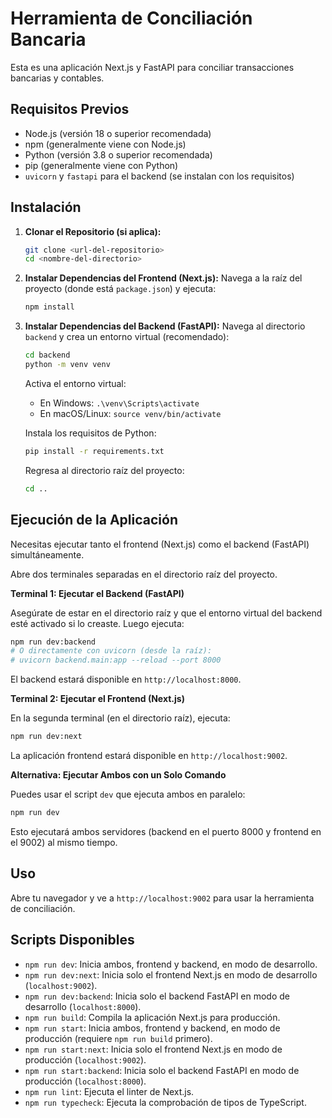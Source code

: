 # Herramienta de Conciliación Bancaria

Esta es una aplicación Next.js y FastAPI para conciliar transacciones bancarias y contables.

## Requisitos Previos

- Node.js (versión 18 o superior recomendada)
- npm (generalmente viene con Node.js)
- Python (versión 3.8 o superior recomendada)
- pip (generalmente viene con Python)
- `uvicorn` y `fastapi` para el backend (se instalan con los requisitos)

## Instalación

1.  **Clonar el Repositorio (si aplica):**
    ```bash
    git clone <url-del-repositorio>
    cd <nombre-del-directorio>
    ```

2.  **Instalar Dependencias del Frontend (Next.js):**
    Navega a la raíz del proyecto (donde está `package.json`) y ejecuta:
    ```bash
    npm install
    ```

3.  **Instalar Dependencias del Backend (FastAPI):**
    Navega al directorio `backend` y crea un entorno virtual (recomendado):
    ```bash
    cd backend
    python -m venv venv
    ```
    Activa el entorno virtual:
    -   En Windows: `.\venv\Scripts\activate`
    -   En macOS/Linux: `source venv/bin/activate`

    Instala los requisitos de Python:
    ```bash
    pip install -r requirements.txt
    ```
    Regresa al directorio raíz del proyecto:
    ```bash
    cd ..
    ```

## Ejecución de la Aplicación

Necesitas ejecutar tanto el frontend (Next.js) como el backend (FastAPI) simultáneamente.

Abre dos terminales separadas en el directorio raíz del proyecto.

**Terminal 1: Ejecutar el Backend (FastAPI)**

Asegúrate de estar en el directorio raíz y que el entorno virtual del backend esté activado si lo creaste. Luego ejecuta:

```bash
npm run dev:backend
# O directamente con uvicorn (desde la raíz):
# uvicorn backend.main:app --reload --port 8000
```

El backend estará disponible en `http://localhost:8000`.

**Terminal 2: Ejecutar el Frontend (Next.js)**

En la segunda terminal (en el directorio raíz), ejecuta:

```bash
npm run dev:next
```

La aplicación frontend estará disponible en `http://localhost:9002`.

**Alternativa: Ejecutar Ambos con un Solo Comando**

Puedes usar el script `dev` que ejecuta ambos en paralelo:

```bash
npm run dev
```

Esto ejecutará ambos servidores (backend en el puerto 8000 y frontend en el 9002) al mismo tiempo.

## Uso

Abre tu navegador y ve a `http://localhost:9002` para usar la herramienta de conciliación.

## Scripts Disponibles

-   `npm run dev`: Inicia ambos, frontend y backend, en modo de desarrollo.
-   `npm run dev:next`: Inicia solo el frontend Next.js en modo de desarrollo (`localhost:9002`).
-   `npm run dev:backend`: Inicia solo el backend FastAPI en modo de desarrollo (`localhost:8000`).
-   `npm run build`: Compila la aplicación Next.js para producción.
-   `npm run start`: Inicia ambos, frontend y backend, en modo de producción (requiere `npm run build` primero).
-   `npm run start:next`: Inicia solo el frontend Next.js en modo de producción (`localhost:9002`).
-   `npm run start:backend`: Inicia solo el backend FastAPI en modo de producción (`localhost:8000`).
-   `npm run lint`: Ejecuta el linter de Next.js.
-   `npm run typecheck`: Ejecuta la comprobación de tipos de TypeScript.
